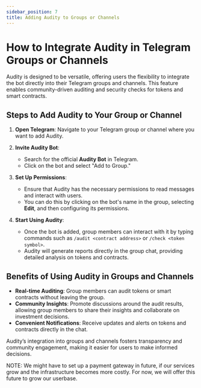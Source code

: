 ```yaml
---
sidebar_position: 7
title: Adding Audity to Groups or Channels
---
```


# How to Integrate Audity in Telegram Groups or Channels

Audity is designed to be versatile, offering users the flexibility to integrate the bot directly into their Telegram groups and channels. This feature enables community-driven auditing and security checks for tokens and smart contracts.

## Steps to Add Audity to Your Group or Channel

1. **Open Telegram**: 
   Navigate to your Telegram group or channel where you want to add Audity.

2. **Invite Audity Bot**:
   - Search for the official **Audity Bot** in Telegram.
   - Click on the bot and select "Add to Group."

3. **Set Up Permissions**:
   - Ensure that Audity has the necessary permissions to read messages and interact with users.
   - You can do this by clicking on the bot's name in the group, selecting **Edit**, and then configuring its permissions.

4. **Start Using Audity**:
   - Once the bot is added, group members can interact with it by typing commands such as `/audit <contract address>` or `/check <token symbol>`.
   - Audity will generate reports directly in the group chat, providing detailed analysis on tokens and contracts.

## Benefits of Using Audity in Groups and Channels

- **Real-time Auditing**: Group members can audit tokens or smart contracts without leaving the group.
- **Community Insights**: Promote discussions around the audit results, allowing group members to share their insights and collaborate on investment decisions.
- **Convenient Notifications**: Receive updates and alerts on tokens and contracts directly in the chat.

Audity’s integration into groups and channels fosters transparency and community engagement, making it easier for users to make informed decisions. 

NOTE: We might have to set up a payment gateway in future, if our services grow and the infrastructure becomes more costly. For now, we will offer this future to grow our userbase.
